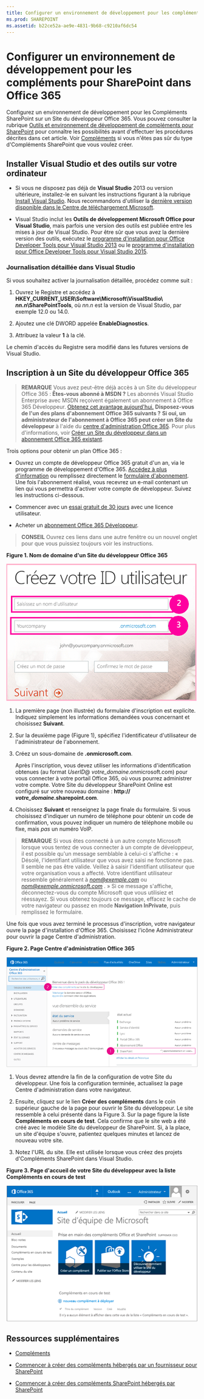 ```yaml
---
title: Configurer un environnement de développement pour les compléments pour SharePoint dans Office 365
ms.prod: SHAREPOINT
ms.assetid: b22ce52a-ae9e-4831-9b68-c9210af6dc54
---
```



# Configurer un environnement de développement pour les compléments pour SharePoint dans Office 365
Configurez un environnement de développement pour les Compléments SharePoint sur un Site du développeur Office 365.
Vous pouvez consulter la rubrique  [Outils et environnement de développement de compléments pour SharePoint](tools-and-environments-for-developing-sharepoint-add-ins.md) pour connaître les possibilités avant d'effectuer les procédures décrites dans cet article. Voir [Compléments](sharepoint-add-ins.md) si vous n'êtes pas sûr du type d'Compléments SharePoint que vous voulez créer.





## Installer Visual Studio et des outils sur votre ordinateur
<a name="devenv_vs"> </a>


- Si vous ne disposez pas déjà de **Visual Studio** 2013 ou version ultérieure, installez-le en suivant les instructions figurant à la rubrique [Install Visual Studio](http://msdn.microsoft.com/library/da049020-cfda-40d7-8ff4-7492772b620f.aspx). Nous recommandons d'utiliser la  [dernière version disponible dans le Centre de téléchargement Microsoft](https://www.visualstudio.com/downloads/download-visual-studio-vs).


- Visual Studio inclut les **Outils de développement Microsoft Office pour Visual Studio**, mais parfois une version des outils est publiée entre les mises à jour de Visual Studio. Pour être sûr que vous avez la dernière version des outils, exécutez le [programme d'installation pour Office Developer Tools pour Visual Studio 2013](http://aka.ms/OfficeDevToolsForVS2013) ou le [programme d'installation pour Office Developer Tools pour Visual Studio 2015](http://aka.ms/OfficeDevToolsForVS2015). 



### Journalisation détaillée dans Visual Studio

Si vous souhaitez activer la journalisation détaillée, procédez comme suit :




1. Ouvrez le Registre et accédez à **HKEY_CURRENT_USER\\Software\\Microsoft\\VisualStudio\\ _nn.n_\\SharePointTools**, où _nn.n_ est la version de Visual Studio, par exemple 12.0 ou 14.0.


2. Ajoutez une clé DWORD appelée **EnableDiagnostics**.


3. Attribuez la valeur **1** à la clé.


Le chemin d'accès du Registre sera modifié dans les futures versions de Visual Studio.




## Inscription à un Site du développeur Office 365
<a name="o365_signup"> </a>


> **REMARQUE**
>  Vous avez peut-être déjà accès à un Site du développeur Office 365 :
> **Êtes-vous abonné à MSDN ?** Les abonnés Visual Studio Enterprise avec MSDN reçoivent également un abonnement à Office 365 Développeur. [Obtenez cet avantage aujourd'hui.](https://msdn.microsoft.com/subscriptions/manage/default.aspx)
> **Disposez-vous de l'un des plans d'abonnement Office 365 suivants ?**
> **Si oui, un administrateur de l'abonnement à Office 365 peut créer un Site du développeur** à l'aide du [centre d'administration Office 365](https://portal.microsoftonline.com/admin/default.aspx). Pour plus d'informations, voir  [Créer un Site du développeur dans un abonnement Office 365 existant](create-a-developer-site-on-an-existing-office-365-subscription.md). 




 Trois options pour obtenir un plan Office 365 :




-  Ouvrez un compte de développeur Office 365 gratuit d'un an, via le programme de développement d'Office 365. [Accédez à plus d'information](http://dev.office.com/devprogram) ou remplissez directement le [formulaire d'abonnement](https://profile.microsoft.com/RegSysProfileCenter/wizardnp.aspx?wizid=14b845d0-938c-45af-b061-f798fbb4d170). Une fois l'abonnement réalisé, vous recevrez un e-mail contenant un lien qui vous permettra d'activer votre compte de développeur. Suivez les instructions ci-dessous.


- Commencer avec un  [essai gratuit de 30 jours](https://portal.microsoftonline.com/Signup/MainSignUp.aspx?OfferId=6881A1CB-F4EB-4db3-9F18-388898DAF510&amp;DL=DEVELOPERPACK) avec une licence utilisateur.


- Acheter un  [abonnement Office 365 Développeur](https://portal.microsoftonline.com/Signup/MainSignUp.aspx?OfferId=C69E7747-2566-4897-8CBA-B998ED3BAB88&amp;DL=DEVELOPERPACK). 



> **CONSEIL**
>  Ouvrez ces liens dans une autre fenêtre ou un nouvel onglet pour que vous puissiez toujours voir les instructions.





**Figure 1. Nom de domaine d'un Site du développeur Office 365**








![Page 2 du formulaire d'inscription pour le compte Office 365](images/ff384c69-56bf-4ceb-81c3-8b874e2407f0.png)












1. La première page (non illustrée) du formulaire d'inscription est explicite. Indiquez simplement les informations demandées vous concernant et choisissez **Suivant**.


2. Sur la deuxième page (Figure 1), spécifiez l'identificateur d'utilisateur de l'administrateur de l'abonnement.


3. Créez un sous-domaine de **.onmicrosoft.com**. 

    Après l'inscription, vous devez utiliser les informations d'identification obtenues (au format  _UserID_@ _votre_domaine_.onmicrosoft.com) pour vous connecter à votre portail Office 365, où vous pourrez administrer votre compte. Votre Site du développeur SharePoint Online est configuré sur votre nouveau domaine : **http:// _votre_domaine_.sharepoint.com**.


4. Choisissez **Suivant** et renseignez la page finale du formulaire. Si vous choisissez d'indiquer un numéro de téléphone pour obtenir un code de confirmation, vous pouvez indiquer un numéro de téléphone mobile ou fixe, mais *pas*  un numéro VoIP.




> **REMARQUE**
> Si vous êtes connecté à un autre compte Microsoft lorsque vous tentez de vous connecter à un compte de développeur, il est possible qu'un message semblable à celui-ci s'affiche : « Désolé, l'identifiant utilisateur que vous avez saisi ne fonctionne pas. Il semble ne pas être valide. Veillez à saisir l'identifiant utilisateur que votre organisation vous a affecté. Votre identifiant utilisateur ressemble généralement à  *nom@exemple.com*  ou *nom@exemple.onmicrosoft.com*  . »
> Si ce message s'affiche, déconnectez-vous du compte Microsoft que vous utilisiez et réessayez. Si vous obtenez toujours ce message, effacez le cache de votre navigateur ou passez en mode **Navigation InPrivate**, puis remplissez le formulaire. 




Une fois que vous avez terminé le processus d'inscription, votre navigateur ouvre la page d'installation d'Office 365. Choisissez l'icône Administrateur pour ouvrir la page Centre d'administration.




**Figure 2. Page Centre d'administration Office 365**








![Capture d'écran illustrant le Centre d'administration Office 365.](images/SP15_Office365AdminInset_border.png)








1. Vous devrez attendre la fin de la configuration de votre Site du développeur. Une fois la configuration terminée, actualisez la page Centre d'administration dans votre navigateur.


2. Ensuite, cliquez sur le lien **Créer des compléments** dans le coin supérieur gauche de la page pour ouvrir le Site du développeur. Le site ressemble à celui présenté dans la Figure 3. Sur la page figure la liste **Compléments en cours de test**. Cela confirme que le site web a été créé avec le modèle Site du développeur de SharePoint. Si, à la place, un site d'équipe s'ouvre, patientez quelques minutes et lancez de nouveau votre site.


3. Notez l'URL du site. Elle est utilisée lorsque vous créez des projets d'Compléments SharePoint dans Visual Studio.



**Figure 3. Page d'accueil de votre Site du développeur avec la liste Compléments en cours de test**








![Capture d'écran illustrant la page d'accueil du site du développeur.](images/SP15_DeveloperSiteHome_border.png)












## Ressources supplémentaires
<a name="SP15SetupSPO365_bk_addlresources"> </a>


-  [Compléments](sharepoint-add-ins.md)


-  [Commencer à créer des compléments hébergés par un fournisseur pour SharePoint](get-started-creating-provider-hosted-sharepoint-add-ins.md)


-  [Commencer à créer des compléments SharePoint hébergés par SharePoint](get-started-creating-sharepoint-hosted-sharepoint-add-ins.md)







